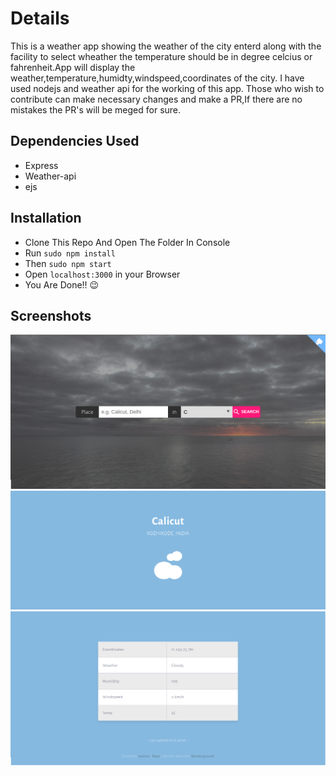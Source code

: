 # Details


This is a weather app showing the weather of the city enterd along with the facility to select wheather the temperature should be in degree celcius or fahrenheit.App will display the weather,temperature,humidty,windspeed,coordinates of the city.
I have used nodejs and weather api for the working of this app.
Those who wish to contribute can make necessary changes and make a PR,If there are no mistakes the PR's will be meged for sure.

## Dependencies Used

* Express
* Weather-api
* ejs

## Installation 

* Clone This Repo And Open The Folder In Console
* Run `sudo npm install`
* Then `sudo npm start`
* Open `localhost:3000` in your Browser
* You Are Done!! :wink:

## Screenshots
![](https://github.com/aswinzz/weatherapp/blob/master/scr1.png?raw=true)
![](https://github.com/aswinzz/weatherapp/blob/master/scr2.png?raw=true)
![](https://github.com/aswinzz/weatherapp/blob/master/scr3.png?raw=true)


